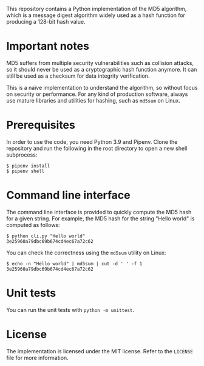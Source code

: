 This repository contains a Python implementation of the MD5 algorithm, which
is a message digest algorithm widely used as a hash function for producing a
128-bit hash value.

Important notes
===============

MD5 suffers from multiple security vulnerabilities such as collision attacks,
so it should never be used as a cryptographic hash function anymore. It can
still be used as a checksum for data integrity verification.

This is a naive implementation to understand the algorithm, so without focus
on security or performance. For any kind of production software, always use
mature libraries and utilities for hashing, such as `md5sum` on Linux.

Prerequisites
=============

In order to use the code, you need Python 3.9 and Pipenv. Clone the repository
and run the following in the root directory to open a new shell subprocess:

    $ pipenv install
    $ pipenv shell

Command line interface
======================

The command line interface is provided to quickly compute the MD5 hash for
a given string. For example, the MD5 hash for the string "Hello world" is
computed as follows:

    $ python cli.py "Hello world"
    3e25960a79dbc69b674cd4ec67a72c62

You can check the correctness using the `md5sum` utility on Linux:

    $ echo -n "Hello world" | md5sum | cut -d ' ' -f 1
    3e25960a79dbc69b674cd4ec67a72c62

Unit tests
==========

You can run the unit tests with `python -m unittest`.

License
=======

The implementation is licensed under the MIT license. Refer to the `LICENSE`
file for more information.
